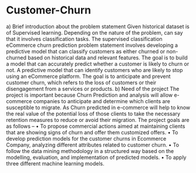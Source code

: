 # Customer-Churn
a) Brief introduction about the problem statement
Given historical dataset is of Supervised learning. Depending on the nature of the problem, can say that it involves classification tasks. The supervised classification eCommerce churn prediction problem statement involves developing a predictive model that can classify customers as either churned or non-churned based on historical data and relevant features. The goal is to build a model that can accurately predict whether a customer is likely to churn or not.
A predictive model that can identify customers who are likely to stop using an eCommerce platform. The goal is to anticipate and prevent customer churn, which refers to the loss of customers or their disengagement from a services or products.
b) Need of the project
The project is important because Churn Prediction and analysis will allow e-commerce companies to anticipate and determine which clients are susceptible to migrate. As Churn predicted in e-commerce will help to know the real value of the potential loss of those clients to take the necessary retention measures to reduce or avoid their migration. The project goals are as follows –
• To propose commercial actions aimed at maintaining clients that are showing signs of churn and offer them customized offers.
• To develop prediction models for the customer churns in Ecommerce Company, analyzing different attributes related to customer churn.
• To follow the data mining methodology in a structured way based on the modelling, evaluation, and implementation of predicted models.
• To apply three different machine learning models.
